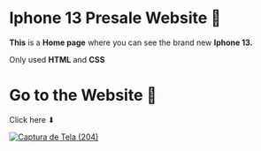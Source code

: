 # **Iphone 13** Presale Website 📱


**This** is a **Home page** where you can see the brand new **Iphone 13.**
<br />

Only used **HTML** and **CSS**
<br />

# **Go to the Website** 🐋

Click here ⬇
<br />

[![Captura de Tela (204)](https://user-images.githubusercontent.com/94147847/150436272-16ac0109-585b-4c17-95cb-1e5b03473d87.png)](https://bumboobee.github.io/IphonePage/)


